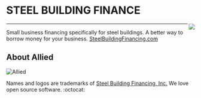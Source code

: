 # STEEL BUILDING FINANCE

[<img src="http://steelbuildingfinancing.com/img/demo-sbf-final.png" align="right"/>](http://steelbuildingfinancing.com)

---

Small business financing specifically for steel buildings.  A better way to borrow money for your business.
[SteelBuildingFinancing.com][financing]


About Allied
----------------

![Allied](http://steelbuildingfinancing.com/img/demo-sbf-final.png) 

Names and logos are trademarks of [Steel Building Financing, Inc.][financing]  We love open source software. :octocat:

[financing]: http://steelbuildingfinancing.com/
